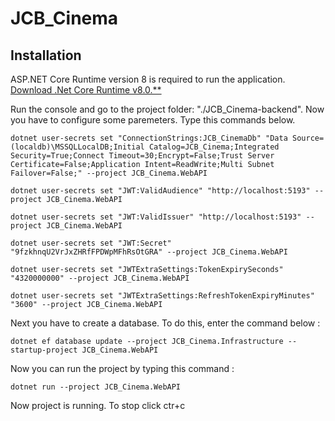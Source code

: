 # JCB_Cinema

## Installation

ASP.NET Core Runtime version 8 is required to run the application.
[Download .Net Core Runtime v8.0.**](https://dotnet.microsoft.com/en-us/download/dotnet/8.0)

Run the console and go to the project folder: "./JCB_Cinema-backend".
Now you have to configure some paremeters. Type this commands below.
```
dotnet user-secrets set "ConnectionStrings:JCB_CinemaDb" "Data Source=(localdb)\MSSQLLocalDB;Initial Catalog=JCB_Cinema;Integrated Security=True;Connect Timeout=30;Encrypt=False;Trust Server Certificate=False;Application Intent=ReadWrite;Multi Subnet Failover=False;" --project JCB_Cinema.WebAPI
```
```
dotnet user-secrets set "JWT:ValidAudience" "http://localhost:5193" --project JCB_Cinema.WebAPI
```
```
dotnet user-secrets set "JWT:ValidIssuer" "http://localhost:5193" --project JCB_Cinema.WebAPI
```
```
dotnet user-secrets set "JWT:Secret" "9fzkhnqU2VrJxZHRfFPDWpMFhRsOtGRA" --project JCB_Cinema.WebAPI
```
```
dotnet user-secrets set "JWTExtraSettings:TokenExpirySeconds" "4320000000" --project JCB_Cinema.WebAPI
```
```
dotnet user-secrets set "JWTExtraSettings:RefreshTokenExpiryMinutes" "3600" --project JCB_Cinema.WebAPI
```

Next you have to create a database. To do this, enter the command below :
```
dotnet ef database update --project JCB_Cinema.Infrastructure --startup-project JCB_Cinema.WebAPI
```

Now you can run the project by typing this command :
```
dotnet run --project JCB_Cinema.WebAPI
```

Now project is running.
To stop click ctr+c

